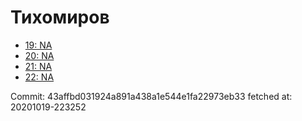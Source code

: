 # Тихомиров
- [19: NA](19.md)
- [20: NA](20.md)
- [21: NA](21.md)
- [22: NA](22.md)

Commit: 43affbd031924a891a438a1e544e1fa22973eb33
 fetched at: 20201019-223252
